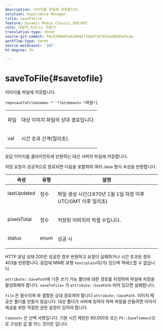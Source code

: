 ```yaml
---
description: 이미지를 파일에 저장합니다.
solution: Experience Manager
title: saveToFile
feature: Dynamic Media Classic,SDK/API
role: 개발자,비즈니스 전문가
translation-type: tm+mt
source-git-commit: f6c97606d7a4209427316d7367013ad9585a5cae
workflow-type: tm+mt
source-wordcount: '187'
ht-degree: 3%

---
```



# saveToFile{#savetofile}

이미지를 파일에 저장합니다.

`req=saveToFile&name= *``*[&timeout= *`파일`*]`

<table id="simpletable_5674FD9655FE4CDDB0E5DC8655890A66"> 
 <tr class="strow"> 
  <td class="stentry"> <p><span class="varname"> 파일</span> </p> </td> 
  <td class="stentry"> <p>대상 이미지 파일의 상대 경로입니다. </p></td> 
 </tr> 
 <tr class="strow"> 
  <td class="stentry"> <p><span class="varname"> val</span> </p></td> 
  <td class="stentry"> <p>시간 초과 간격(밀리초). </p></td> 
 </tr> 
</table>

응답 이미지를 클라이언트에 반환하는 대신 서버의 파일에 저장합니다.

저장 요청이 성공적으로 완료되면 다음을 포함하여 여러 Java 형식 속성을 반환합니다.

<table id="table_8BA8F75A0B7241BAB9B4359F97C21137"> 
 <thead> 
  <tr> 
   <th class="entry"> <b> 속성</b> </th> 
   <th class="entry"> <b> 유형</b> </th> 
   <th class="entry"> <b> 설명</b> </th> 
  </tr> 
 </thead>
 <tbody> 
  <tr valign="top"> 
   <td> <p> <span class="codeph"> lastUpdated</span> </p> </td> 
   <td> <p> 정수 </p> </td> 
   <td> <p>파일 생성 시간(1970년 1월 1일 자정 이후 UTC/GMT 이후 밀리초) </p> </td> 
  </tr> 
  <tr valign="top"> 
   <td> <p> <span class="codeph"> pixelsTotal</span> </p> </td> 
   <td> <p> 정수 </p> </td> 
   <td> <p> 저장된 이미지의 픽셀 수입니다. </p> </td> 
  </tr> 
  <tr valign="top"> 
   <td> <p> <span class="codeph"> status</span> </p> </td> 
   <td> <p> enum </p> </td> 
   <td> <p> <span class="codeph"> 성공 </span> 시 </p> </td> 
  </tr> 
 </tbody> 
</table>

HTTP 응답 상태 200은 성공한 경우 반환하고 요청이 실패하거나 시간 초과된 경우 403을 반환합니다. 응답에 MIME 유형 `text/plain`이(가) 있으며 액세스할 수 없습니다.

`attribute::SavePath`에 기존 쓰기 가능 폴더에 대한 경로를 지정하여 파일에 저장을 활성화해야 합니다. `saveToFile=` 가  `attribute::SavePath` 비어 있으면 실패합니다.

*`file`* 은 필수이며 와 결합된 상대 경로여야 합니다 `attribute::SavePath`. 이미지 제공은 폴더를 만들지 않습니다. 대상 폴더가 서버에 있어야 하며 파일을 만들려면 이미지 제공을 위한 적절한 권한 설정이 있어야 합니다.

`timeout=` 은 선택 사항입니다. 기본 시간 제한은 60,000초 또는 `PS::SaveTimeout`으로 구성된 값 중 어느 것이든 입니다.
